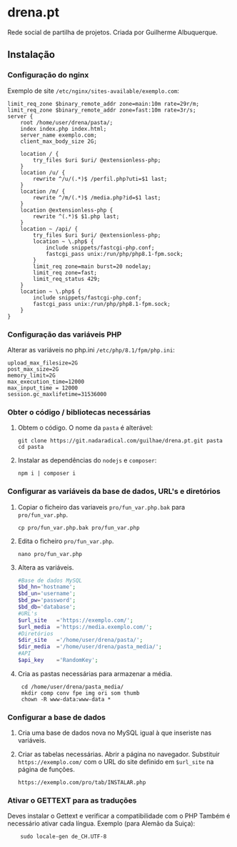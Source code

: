 # drena.pt

Rede social de partilha de projetos.
Criada por Guilherme Albuquerque.

## Instalação

### Configuração do nginx

Exemplo de site `/etc/nginx/sites-available/exemplo.com`:

    limit_req_zone $binary_remote_addr zone=main:10m rate=29r/m;
    limit_req_zone $binary_remote_addr zone=fast:10m rate=3r/s;
    server {
        root /home/user/drena/pasta/;
        index index.php index.html;
        server_name exemplo.com;
        client_max_body_size 2G;

        location / {
            try_files $uri $uri/ @extensionless-php;
        }
        location /u/ {
            rewrite ^/u/(.*)$ /perfil.php?uti=$1 last;
        }
        location /m/ {
            rewrite ^/m/(.*)$ /media.php?id=$1 last;
        }
        location @extensionless-php {
            rewrite ^(.*)$ $1.php last;
        }
        location ~ /api/ {
            try_files $uri $uri/ @extensionless-php;
            location ~ \.php$ {
                include snippets/fastcgi-php.conf;
                fastcgi_pass unix:/run/php/php8.1-fpm.sock;
            }
            limit_req zone=main burst=20 nodelay;
            limit_req zone=fast;
            limit_req_status 429;
        }
        location ~ \.php$ {
            include snippets/fastcgi-php.conf;
            fastcgi_pass unix:/run/php/php8.1-fpm.sock;
        }
    }

### Configuração das variáveis PHP

Alterar as variáveis no php.ini `/etc/php/8.1/fpm/php.ini`:

    upload_max_filesize=2G
    post_max_size=2G
    memory_limit=2G
    max_execution_time=12000
    max_input_time = 12000
    session.gc_maxlifetime=31536000

### Obter o código / bibliotecas necessárias

1. Obtem o código. O nome da `pasta` é alterável:

       git clone https://git.nadaradical.com/guilhae/drena.pt.git pasta
       cd pasta

2. Instalar as dependências do `nodejs` e `composer`:

       npm i | composer i

### Configurar as variáveis da base de dados, URL's e diretórios

1. Copiar o ficheiro das variaveis `pro/fun_var.php.bak` para `pro/fun_var.php`.

       cp pro/fun_var.php.bak pro/fun_var.php

2. Edita o ficheiro `pro/fun_var.php`.

       nano pro/fun_var.php

3. Altera as variáveis.

    ```php
    #Base de dados MySQL
    $bd_hn='hostname';
    $bd_un='username';
    $bd_pw='password';
    $bd_db='database';
    #URL's
    $url_site   ='https://exemplo.com/';
    $url_media  ='https://media.exemplo.com/';
    #Diretórios
    $dir_site   ='/home/user/drena/pasta/';
    $dir_media  ='/home/user/drena/pasta_media/';
    #API
    $api_key    ='RandomKey';
    ```

4. Cria as pastas necessárias para armazenar a média.

        cd /home/user/drena/pasta_media/
        mkdir comp conv fpe img ori som thumb
        chown -R www-data:www-data *

### Configurar a base de dados

1. Cria uma base de dados nova no MySQL igual à que inseriste nas variáveis.

2. Criar as tabelas necessárias.
Abrir a página no navegador. Substituir `https://exemplo.com/` com o URL do site definido em `$url_site` na página de funções.

       https://exemplo.com/pro/tab/INSTALAR.php

### Ativar o GETTEXT para as traduções

Deves instalar o Gettext e verificar a compatibilidade com o PHP
Também é necessário ativar cada língua.
Exemplo (para Alemão da Suiça):

        sudo locale-gen de_CH.UTF-8